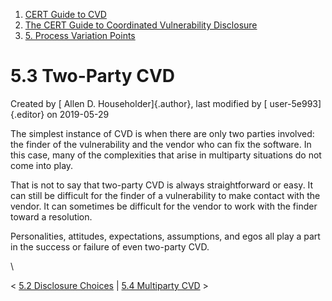 



1.  [CERT Guide to CVD](index.html)
2.  [The CERT Guide to Coordinated Vulnerability
    Disclosure](The-CERT-Guide-to-Coordinated-Vulnerability-Disclosure_47677443.html)
3.  [5. Process Variation
    Points](5.-Process-Variation-Points_47677473.html)


# 5.3 Two-Party CVD 




Created by [ Allen D. Householder]{.author}, last modified by [
user-5e993]{.editor} on 2019-05-29



The simplest instance of CVD is when there are only two parties
involved: the finder of the vulnerability and the vendor who can fix the
software. In this case, many of the complexities that arise in
multiparty situations do not come into play.

That is not to say that two-party CVD is always straightforward or easy.
It can still be difficult for the finder of a vulnerability to make
contact with the vendor. It can sometimes be difficult for the vendor to
work with the finder toward a resolution.

Personalities, attitudes, expectations, assumptions, and egos all play a
part in the success or failure of even two-party CVD.

\



\< [5.2 Disclosure Choices](5.2-Disclosure-Choices_47677475.html) \|
[5.4 Multiparty CVD](5.4-Multiparty-CVD_47677477.html) \>














